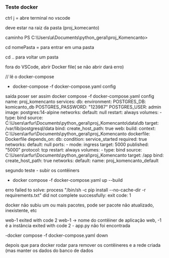 ### Teste docker

ctrl j = abre terminal no vscode

deve estar na raiz da pasta (proj_komecanto)

caminho PS C:\Users\a\Documents\python_geral\proj_Komencanto>

cd nomePasta = para entrar em uma pasta

cd .. para voltar um pasta

fora do VSCode, abrir Docker file( se não abrir dará erro)

// lê o docker-compose

- docker-compose -f docker-compose.yaml config 

saída poser ser assim
docker compose -f docker-compose.yaml config
name: proj_komencanto
services:
  db:
    environment:
      POSTGRES_DB: komicanto_db
      POSTGRES_PASSWORD: "123987"
      POSTGRES_USER: admin
    image: postgres:14-alpine
    networks:
      default: null
    restart: always
    volumes:
      - type: bind
        source: C:\Users\arfur\Documents\python_geral\proj_Komencanto\data\db
        target: /var/lib/postgresql/data
        bind:
          create_host_path: true
  web:
    build:
      context: C:\Users\arfur\Documents\python_geral\proj_Komencanto
      dockerfile: Dockerfile
    depends_on:
      db:
        condition: service_started
        required: true
    networks:
      default: null
    ports:
      - mode: ingress
        target: 5000
        published: "5000"
        protocol: tcp
    restart: always
    volumes:
      - type: bind
        source: C:\Users\arfur\Documents\python_geral\proj_Komencanto
        target: /app
        bind:
          create_host_path: true
networks:
  default:
    name: proj_komencanto_default

segundo teste - subir os contêiners

- docker compose -f docker-compose.yaml up --build

erro
failed to solve: process "/bin/sh -c pip install --no-cache-dir -r requirements.txt" did not complete successfully: exit code: 1

docker não subiu um ou mais pacotes, pode ser pacote não atualizado, inexistente, etc

web-1 exited with code 2
web-1 -> nome do contêiner de aplicação web, -1 é a instância
exited with code 2 - app.py não foi encontrada

-docker compose -f docker-compose.yaml down

depois que para docker rodar para remover os contêineres e a rede criada (mas manter os dados do banco de dados 
